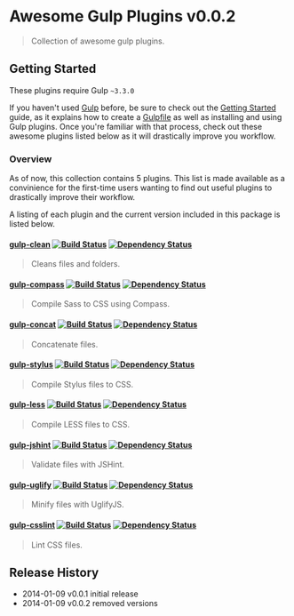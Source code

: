 # Awesome Gulp Plugins v0.0.2
> Collection of awesome gulp plugins.

## Getting Started
These plugins require Gulp `~3.3.0`

If you haven't used [Gulp](http://gulpjs.com/) before, be sure to check out the [Getting Started](https://github.com/gulpjs/gulp/blob/master/docs/getting-started.md) guide, as it explains how to create a [Gulpfile](https://github.com/gulpjs/gulp/#sample-gulpfile) as well as installing and using Gulp plugins. Once you're familiar with that process, check out these awesome plugins listed below as it will drastically improve you workflow.

### Overview
As of now, this collection contains 5 plugins. This list is made available as a convinience for the first-time users wanting to find out useful plugins to drastically improve their workflow.

A listing of each plugin and the current version included in this package is listed below.

#### [gulp-clean](https://github.com/peter-vilja/gulp-clean)  [![Build Status](https://api.travis-ci.org/peter-vilja/gulp-clean.png?branch=master)](https://travis-ci.org/peter-vilja/gulp-clean) [![Dependency Status](https://david-dm.org/peter-vilja/gulp-clean.png)](https://david-dm.org/peter-vilja/gulp-clean)
> Cleans files and folders.

#### [gulp-compass](https://github.com/appleboy/gulp-compass)  [![Build Status](https://api.travis-ci.org/appleboy/gulp-compass.png?branch=master)](https://travis-ci.org/appleboy/gulp-compass) [![Dependency Status](https://david-dm.org/appleboy/gulp-compass.png)](https://david-dm.org/appleboy/gulp-compass)
> Compile Sass to CSS using Compass.

#### [gulp-concat](https://github.com/wearefractal/gulp-concat)  [![Build Status](https://api.travis-ci.org/wearefractal/gulp-concat.png?branch=master)](https://travis-ci.org/wearefractal/gulp-concat) [![Dependency Status](https://david-dm.org/wearefractal/gulp-concat.png)](https://david-dm.org/wearefractal/gulp-concat)
> Concatenate files.

#### [gulp-stylus](https://github.com/stevelacy/gulp-stylus)  [![Build Status](https://api.travis-ci.org/stevelacy/gulp-stylus.png?branch=master)](https://travis-ci.org/stevelacy/gulp-stylus) [![Dependency Status](https://david-dm.org/stevelacy/gulp-stylus.png)](https://david-dm.org/stevelacy/gulp-stylus)
> Compile Stylus files to CSS.

#### [gulp-less](https://github.com/plus3network/gulp-less)  [![Build Status](https://api.travis-ci.org/plus3network/gulp-less.png?branch=master)](https://travis-ci.org/plus3network/gulp-less) [![Dependency Status](https://david-dm.org/plus3network/gulp-less.png)](https://david-dm.org/plus3network/gulp-less)
> Compile LESS files to CSS.

#### [gulp-jshint](https://github.com/wearefractal/gulp-jshint)  [![Build Status](https://api.travis-ci.org/wearefractal/gulp-jshint.png?branch=master)](https://travis-ci.org/wearefractal/gulp-jshint) [![Dependency Status](https://david-dm.org/wearefractal/gulp-jshint.png)](https://david-dm.org/wearefractal/gulp-jshint)
> Validate files with JSHint.

#### [gulp-uglify](https://github.com/terinjokes/gulp-uglify)  [![Build Status](https://api.travis-ci.org/terinjokes/gulp-uglify.png?branch=master)](https://travis-ci.org/terinjokes/gulp-uglify) [![Dependency Status](https://david-dm.org/wearefractal/gulp-jshint.png)](https://david-dm.org/terinjokes/gulp-uglify)
> Minify files with UglifyJS.

#### [gulp-csslint](https://github.com/lazd/gulp-csslint)  [![Build Status](https://api.travis-ci.org/lazd/gulp-csslint.png?branch=master)](https://travis-ci.org/lazd/gulp-csslint) [![Dependency Status](https://david-dm.org/lazd/gulp-csslint.png)](https://david-dm.org/lazd/gulp-csslint)
> Lint CSS files.



## Release History

* 2014-01-09   v0.0.1   initial release
* 2014-01-09   v0.0.2   removed versions